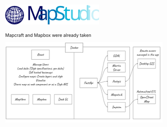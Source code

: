 # <img src="/app/mapstudio.svg"  width="300">
Mapcraft and Mapbox were already taken


<img src="/app/MapStudio_stack.png"  width="600">